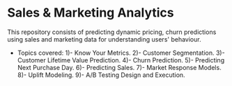 # Sales & Marketing Analytics
This repository consists of predicting dynamic pricing, churn predictions using sales and marketing data for understanding users' behaviour. 
* Topics covered:
1)- Know Your Metrics.
2)- Customer Segmentation.
3)- Customer Lifetime Value Prediction.
4)- Churn Prediction.
5)- Predicting Next Purchase Day.
6)- Predicting Sales.
7)- Market Response Models.
8)- Uplift Modeling.
9)- A/B Testing Design and Execution.

